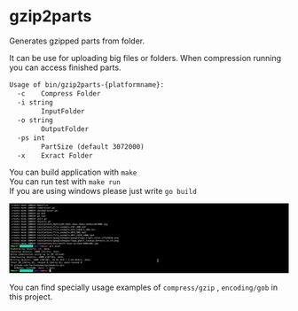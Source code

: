 # gzip2parts

Generates gzipped parts from folder.  

It can be use for uploading big files or folders. When compression running you can access finished parts.  

```
Usage of bin/gzip2parts-{platformname}:  
  -c	Compress Folder 
  -i string 
    	InputFolder 
  -o string 
    	OutputFolder 
  -ps int 
    	PartSize (default 3072000) 
  -x	Exract Folder 
  ```
  
  You can build application with ``` make ```  
  You can run test with ``` make run ```  
  If you are using windows please just write ```go build```
  
  
  ![gzip2parts.gif](testContent/gzip2parts.gif?raw=true)
  
  You can find specially usage examples of ```compress/gzip``` , ```encoding/gob``` in this project.
  
  
